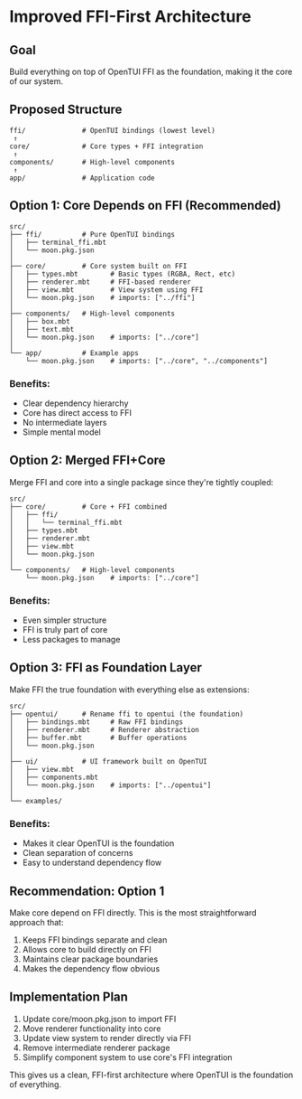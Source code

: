 # Improved FFI-First Architecture

## Goal

Build everything on top of OpenTUI FFI as the foundation, making it the core of our system.

## Proposed Structure

```
ffi/              # OpenTUI bindings (lowest level)
 ↑
core/             # Core types + FFI integration
 ↑
components/       # High-level components
 ↑
app/              # Application code
```

## Option 1: Core Depends on FFI (Recommended)

```
src/
├── ffi/          # Pure OpenTUI bindings
│   ├── terminal_ffi.mbt
│   └── moon.pkg.json
│
├── core/         # Core system built on FFI
│   ├── types.mbt        # Basic types (RGBA, Rect, etc)
│   ├── renderer.mbt     # FFI-based renderer
│   ├── view.mbt         # View system using FFI
│   └── moon.pkg.json    # imports: ["../ffi"]
│
├── components/   # High-level components
│   ├── box.mbt
│   ├── text.mbt
│   └── moon.pkg.json    # imports: ["../core"]
│
└── app/          # Example apps
    └── moon.pkg.json    # imports: ["../core", "../components"]
```

### Benefits:

- Clear dependency hierarchy
- Core has direct access to FFI
- No intermediate layers
- Simple mental model

## Option 2: Merged FFI+Core

Merge FFI and core into a single package since they're tightly coupled:

```
src/
├── core/         # Core + FFI combined
│   ├── ffi/
│   │   └── terminal_ffi.mbt
│   ├── types.mbt
│   ├── renderer.mbt
│   ├── view.mbt
│   └── moon.pkg.json
│
└── components/   # High-level components
    └── moon.pkg.json    # imports: ["../core"]
```

### Benefits:

- Even simpler structure
- FFI is truly part of core
- Less packages to manage

## Option 3: FFI as Foundation Layer

Make FFI the true foundation with everything else as extensions:

```
src/
├── opentui/      # Rename ffi to opentui (the foundation)
│   ├── bindings.mbt     # Raw FFI bindings
│   ├── renderer.mbt     # Renderer abstraction
│   ├── buffer.mbt       # Buffer operations
│   └── moon.pkg.json
│
├── ui/           # UI framework built on OpenTUI
│   ├── view.mbt
│   ├── components.mbt
│   └── moon.pkg.json    # imports: ["../opentui"]
│
└── examples/
```

### Benefits:

- Makes it clear OpenTUI is the foundation
- Clean separation of concerns
- Easy to understand dependency flow

## Recommendation: Option 1

Make core depend on FFI directly. This is the most straightforward approach that:

1. Keeps FFI bindings separate and clean
2. Allows core to build directly on FFI
3. Maintains clear package boundaries
4. Makes the dependency flow obvious

## Implementation Plan

1. Update core/moon.pkg.json to import FFI
2. Move renderer functionality into core
3. Update view system to render directly via FFI
4. Remove intermediate renderer package
5. Simplify component system to use core's FFI integration

This gives us a clean, FFI-first architecture where OpenTUI is the foundation of everything.
